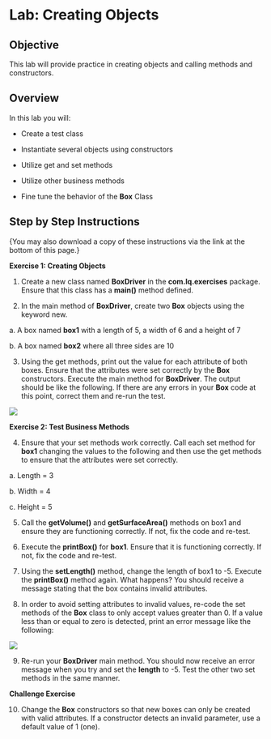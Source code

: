 # Lab: Creating Objects

## **Objective**

This lab will provide practice in creating objects and calling methods and constructors.

## **Overview**

In this lab you will:

-   Create a test class
    
-   Instantiate several objects using constructors
    
-   Utilize get and set methods
    
-   Utilize other business methods
    
-   Fine tune the behavior of the **Box** Class
    

## **Step by Step Instructions**

{You may also download a copy of these instructions via the link at the bottom of this page.}

**Exercise 1: Creating Objects**

1. Create a new class named **BoxDriver** in the **com.lq.exercises** package. Ensure that this class has a **main()** method defined.

2. In the main method of **BoxDriver**, create two **Box** objects using the keyword new.

a. A box named **box1** with a length of 5, a width of 6 and a height of 7

b. A box named **box2** where all three sides are 10

3. Using the get methods, print out the value for each attribute of both boxes. Ensure that the attributes were set correctly by the **Box** constructors. Execute the main method for **BoxDriver**. The output should be like the following. If there are any errors in your **Box** code at this point, correct them and re-run the test.

![](https://d3c33hcgiwev3.cloudfront.net/imageAssetProxy.v1/WDHbnu2ETuyx257thF7s5g_746d37ca3a9c49c991a4cf2e6cd29caa_Image-6-1.png?expiry=1701561600000&hmac=ILZlEun83TolEQCghw2hN4AlTt1HF6qJ4dpyntPr08k)

**Exercise 2: Test Business Methods**

4. Ensure that your set methods work correctly. Call each set method for **box1** changing the values to the following and then use the get methods to ensure that the attributes were set correctly.

a. Length = 3

b. Width = 4

c. Height = 5

5. Call the **getVolume()** and **getSurfaceArea()** methods on box1 and ensure they are functioning correctly. If not, fix the code and re-test.

6. Execute the **printBox()** for **box1**. Ensure that it is functioning correctly. If not, fix the code and re-test.

7. Using the **setLength()** method, change the length of box1 to -5. Execute the **printBox()** method again. What happens? You should receive a message stating that the box contains invalid attributes.

8. In order to avoid setting attributes to invalid values, re-code the set methods of the **Box** class to only accept values greater than 0. If a value less than or equal to zero is detected, print an error message like the following:

![](https://d3c33hcgiwev3.cloudfront.net/imageAssetProxy.v1/FIEJsau8RgSBCbGrvKYE5Q_95873193511d4c1080c7a263934e14c1_Image-6-2.png?expiry=1701561600000&hmac=OzsPq0dfnpXBTIZAngHS2DxN5Rvk1g518m0oyKv5aeQ)

9. Re-run your **BoxDriver** main method. You should now receive an error message when you try and set the **length** to -5. Test the other two set methods in the same manner.

**Challenge Exercise**

10. Change the **Box** constructors so that new boxes can only be created with valid attributes. If a constructor detects an invalid parameter, use a default value of 1 (one).